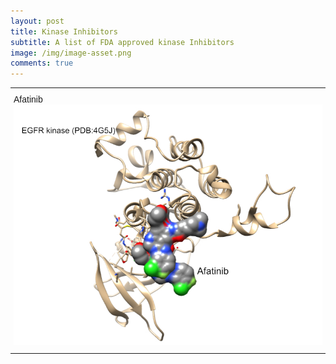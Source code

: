 ```yaml
---
layout: post
title: Kinase Inhibitors
subtitle: A list of FDA approved kinase Inhibitors
image: /img/image-asset.png
comments: true
---
```


<style type="text/css">
.tg  {border-collapse:collapse;border-spacing:0;}
.tg td{border-color:black;border-style:solid;border-width:0px;font-family:Arial, sans-serif;font-size:14px;
  overflow:hidden;padding:10px 5px;word-break:normal;}
.tg th{border-color:black;border-style:solid;border-width:0px;font-family:Arial, sans-serif;font-size:14px;
  font-weight:normal;overflow:hidden;padding:10px 5px;word-break:normal;}
.tg .tg-0pky{border-color:inherit;text-align:left;vertical-align:top}
</style>
<table class="tg">
  <tr>
    <th class="tg-0pky">Afatinib<a href="https://youtu.be/v4CH7CK00zk"><img src="/img/main.jpg" alt="V1"></a></th>
   
  </tr>
 
  

 
  
  
 
  
  

  
 
</table>

